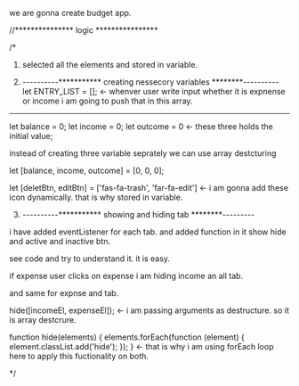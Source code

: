 we are gonna create budget app.

//*************** logic ****************

/*
1. selected all the elements and stored in variable.

2. ----------*********** creating nessecory variables ********----------
let ENTRY_LIST = []; <-  whenver user write input whether it is expnense or income i am going to push that in this array.

-------------------------------------------------

let balance = 0;
let income = 0;
let outcome = 0 <- these three holds the initial value;

instead of creating three variable seprately we can use array destcturing

let [balance, income, outcome] = [0, 0, 0];

let [deletBtn, editBtn] = ['fas-fa-trash', 'far-fa-edit'] <- i am gonna add these icon dynamically. that is why stored in variable.


3. ----------*********** showing and hiding tab ********---------

i have added eventListener for each tab. and added function in it show hide and active and inactive btn.

see code and try to understand it. it is easy.

if expense user clicks on expense i am hiding income an all tab.

and same for expnse and tab.

 hide([incomeEl, expenseEl]); <- i am passing arguments as destructure. so it is array destcrure.

 function hide(elements) {
	elements.forEach(function (element) {
		element.classList.add('hide');
	});
} <- that is why i am using forEach loop here to apply this fuctionality on both.

 

*/